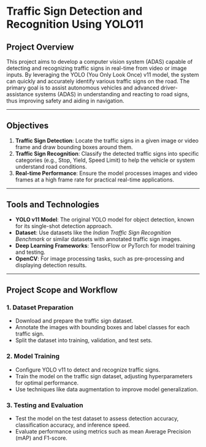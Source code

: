 # Traffic Sign Detection and Recognition Using YOLO11

## Project Overview
This project aims to develop a computer vision system (ADAS) capable of detecting and recognizing traffic signs in real-time from video or image inputs. By leveraging the YOLO (You Only Look Once) v11 model, the system can quickly and accurately identify various traffic signs on the road. The primary goal is to assist autonomous vehicles and advanced driver-assistance systems (ADAS) in understanding and reacting to road signs, thus improving safety and aiding in navigation.

---

## Objectives
1. **Traffic Sign Detection**: Locate the traffic signs in a given image or video frame and draw bounding boxes around them.
2. **Traffic Sign Recognition**: Classify the detected traffic signs into specific categories (e.g., Stop, Yield, Speed Limit) to help the vehicle or system understand road conditions.
3. **Real-time Performance**: Ensure the model processes images and video frames at a high frame rate for practical real-time applications.

---

## Tools and Technologies
- **YOLO v11 Model**: The original YOLO model for object detection, known for its single-shot detection approach.
- **Dataset**: Use datasets like the *Indian Traffic Sign Recognition Benchmark* or similar datasets with annotated traffic sign images.
- **Deep Learning Frameworks**: TensorFlow or PyTorch for model training and testing.
- **OpenCV**: For image processing tasks, such as pre-processing and displaying detection results.

---

## Project Scope and Workflow
### 1. Dataset Preparation
- Download and prepare the traffic sign dataset.
- Annotate the images with bounding boxes and label classes for each traffic sign.
- Split the dataset into training, validation, and test sets.

### 2. Model Training
- Configure YOLO v11 to detect and recognize traffic signs.
- Train the model on the traffic sign dataset, adjusting hyperparameters for optimal performance.
- Use techniques like data augmentation to improve model generalization.

### 3. Testing and Evaluation
- Test the model on the test dataset to assess detection accuracy, classification accuracy, and inference speed.
- Evaluate performance using metrics such as mean Average Precision (mAP) and F1-score.
